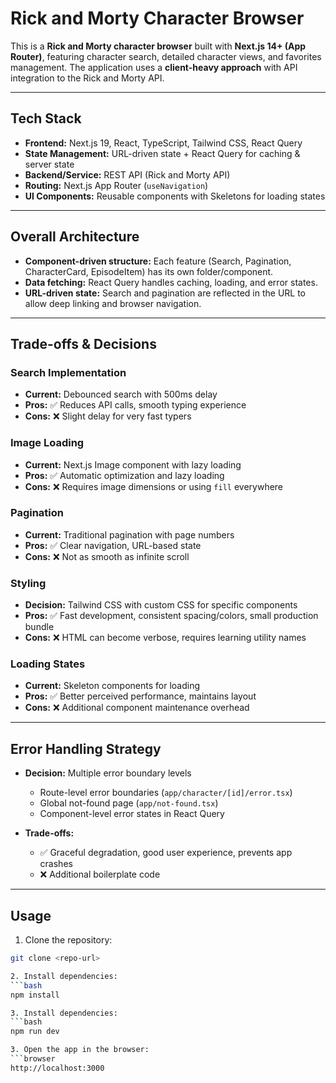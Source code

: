 # Rick and Morty Character Browser

This is a **Rick and Morty character browser** built with **Next.js 14+ (App Router)**, featuring character search, detailed character views, and favorites management. The application uses a **client-heavy approach** with API integration to the Rick and Morty API.

---

## Tech Stack

- **Frontend:** Next.js 19, React, TypeScript, Tailwind CSS, React Query
- **State Management:** URL-driven state + React Query for caching & server state
- **Backend/Service:** REST API (Rick and Morty API)
- **Routing:** Next.js App Router (`useNavigation`)
- **UI Components:** Reusable components with Skeletons for loading states

---

## Overall Architecture

- **Component-driven structure:** Each feature (Search, Pagination, CharacterCard, EpisodeItem) has its own folder/component.
- **Data fetching:** React Query handles caching, loading, and error states.
- **URL-driven state:** Search and pagination are reflected in the URL to allow deep linking and browser navigation.

---

## Trade-offs & Decisions

### Search Implementation

- **Current:** Debounced search with 500ms delay
- **Pros:** ✅ Reduces API calls, smooth typing experience
- **Cons:** ❌ Slight delay for very fast typers

### Image Loading

- **Current:** Next.js Image component with lazy loading
- **Pros:** ✅ Automatic optimization and lazy loading
- **Cons:** ❌ Requires image dimensions or using `fill` everywhere

### Pagination

- **Current:** Traditional pagination with page numbers
- **Pros:** ✅ Clear navigation, URL-based state
- **Cons:** ❌ Not as smooth as infinite scroll

### Styling

- **Decision:** Tailwind CSS with custom CSS for specific components
- **Pros:** ✅ Fast development, consistent spacing/colors, small production bundle
- **Cons:** ❌ HTML can become verbose, requires learning utility names

### Loading States

- **Current:** Skeleton components for loading
- **Pros:** ✅ Better perceived performance, maintains layout
- **Cons:** ❌ Additional component maintenance overhead

---

## Error Handling Strategy

- **Decision:** Multiple error boundary levels

  - Route-level error boundaries (`app/character/[id]/error.tsx`)
  - Global not-found page (`app/not-found.tsx`)
  - Component-level error states in React Query

- **Trade-offs:**
  - ✅ Graceful degradation, good user experience, prevents app crashes
  - ❌ Additional boilerplate code

---

## Usage

1. Clone the repository:

````bash
git clone <repo-url>

2. Install dependencies:
```bash
npm install

3. Install dependencies:
```bash
npm run dev

3. Open the app in the browser:
```browser
http://localhost:3000
````
